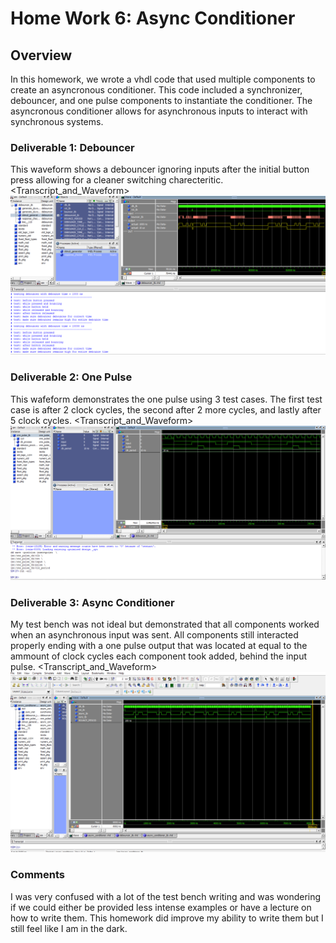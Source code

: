 # Home Work 6: Async Conditioner

## Overview
In this homework, we wrote a vhdl code that used multiple components to create an asyncronous conditioner. This code included a synchronizer, debouncer, and one pulse components to instantiate the conditioner. The asyncronous conditioner allows for asynchronous inputs to interact with synchronous systems.

### Deliverable 1: Debouncer
This waveform shows a debouncer ignoring inputs after the initial button press allowing for a cleaner switching charecteritic.
<Transcript_and_Waveform><img src="assets/Screenies/HW6_Debouncer.png">

### Deliverable 2: One Pulse
This wafeform demonstrates the one pulse using 3 test cases. The first test case is after 2 clock cycles, the second after 2 more cycles, and lastly after 5 clock cycles.
<Transcript_and_Waveform><img src="assets/Screenies/HW6_one_pulse.png">

### Deliverable 3: Async Conditioner
My test bench was not ideal but demonstrated that all components worked when an asynchronous input was sent. All components still interacted properly ending with a one pulse output that was located at equal to the ammount of clock cycles each component took added, behind the input pulse.
<Transcript_and_Waveform><img src="assets/Screenies/HW6_async_cond.png">

### Comments
I was very confused with a lot of the test bench writing and was wondering if we could either be provided less intense examples or have a lecture on how to write them. This homework did improve my ability to write them but I still feel like I am in the dark.
